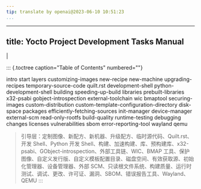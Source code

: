 ```yaml
---
tip: translate by openai@2023-06-10 10:51:23
...
```

---
title: Yocto Project Development Tasks Manual
---------------------------------------------

|

::: {.toctree caption="Table of Contents" numbered=""}

intro start layers customizing-images new-recipe new-machine upgrading-recipes temporary-source-code quilt.rst development-shell python-development-shell building speeding-up-build libraries prebuilt-libraries x32-psabi gobject-introspection external-toolchain wic bmaptool securing-images custom-distribution custom-template-configuration-directory disk-space packages efficiently-fetching-sources init-manager device-manager external-scm read-only-rootfs build-quality runtime-testing debugging changes licenses vulnerabilities sbom error-reporting-tool wayland qemu

> 引导层：定制图像、新配方、新机器、升级配方、临时源代码、Quilt.rst、开发 Shell、Python 开发 Shell、构建、加速构建、库、预构建库、x32-psabi、GObject-introspection、外部工具链、WIC、BMAP 工具、保护图像、自定义发行版、自定义模板配置目录、磁盘空间、有效获取源、初始化管理器、设备管理器、外部 SCM、只读根文件系统、构建质量、运行时测试、调试、更改、许可证、漏洞、SBOM、错误报告工具、Wayland、QEMU
> :::
